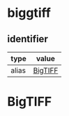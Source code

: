 # biggtiff

## identifier
| type              | value
| ----------------- | -----
| alias             | [BigTIFF](#bigtiff)

# BigTIFF
